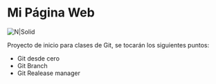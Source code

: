# Mi Página Web

![N|Solid](https://www.bbvacontinental.pe/fbin/mult/)

Proyecto de inicio para clases de Git, se tocarán los siguientes puntos:

  - Git desde cero
  - Git Branch
  - Git Realease manager

